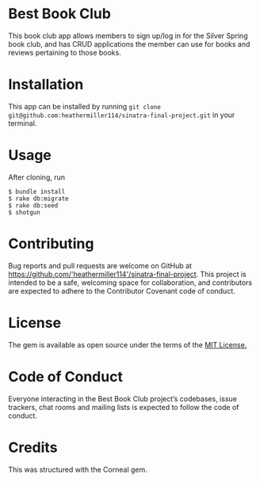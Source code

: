 # Best Book Club

This book club app allows members to sign up/log in for the Silver Spring book club, and has CRUD applications the member can use for books and reviews pertaining to those books.

# Installation

This app can be installed by running `git clone git@github.com:heathermiller114/sinatra-final-project.git` in your terminal.

# Usage

After cloning, run
```
$ bundle install
$ rake db:migrate
$ rake db:seed
$ shotgun
```

# Contributing
Bug reports and pull requests are welcome on GitHub at https://github.com/'heathermiller114'/sinatra-final-project. This project is intended to be a safe, welcoming space for collaboration, and contributors are expected to adhere to the Contributor Covenant code of conduct.

# License
The gem is available as open source under the terms of the [MIT License.](https://opensource.org/licenses/MIT)

# Code of Conduct
Everyone interacting in the Best Book Club project’s codebases, issue trackers, chat rooms and mailing lists is expected to follow the code of conduct.

# Credits
This was structured with the Corneal gem.
